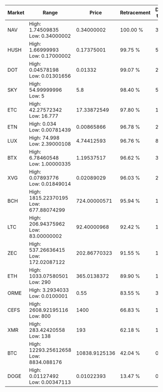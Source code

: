 | Market | Range | Price| Retracement | Doubles to 50% |
| --- | --- | --- | --- | --- |
| NAV | High: 1.74509835<br />Low: 0.34000002 | 0.34000002 | 100.00 % | 3.07 |
| HUSH | High: 1.66999993<br />Low: 0.17000002 | 0.17375001 | 99.75 % | 5.29 |
| DOT | High: 0.04578198<br />Low: 0.01301656 | 0.01332 | 99.07 % | 2.21 |
| SKY | High: 54.99999996<br />Low: 5 | 5.8 | 98.40 % | 5.17 |
| ETC | High: 42.27572342<br />Low: 16.777 | 17.33872549 | 97.80 % | 1.70 |
| ETN | High: 0.034<br />Low: 0.00781439 | 0.00865866 | 96.78 % | 2.41 |
| LUX | High: 74.998<br />Low: 2.39000108 | 4.74412593 | 96.76 % | 8.16 |
| BTX | High: 6.78460548<br />Low: 1.00000335 | 1.19537517 | 96.62 % | 3.26 |
| XVG | High: 0.07893776<br />Low: 0.01849014 | 0.02089029 | 96.03 % | 2.33 |
| BCH | High: 1815.22370195<br />Low: 677.88074299 | 724.00000571 | 95.94 % | 1.72 |
| LTC | High: 206.94375962<br />Low: 83.00000002 | 92.40000968 | 92.42 % | 1.57 |
| ZEC | High: 537.26636415<br />Low: 172.02087122 | 202.86770323 | 91.55 % | 1.75 |
| ETH | High: 1033.07580501<br />Low: 290 | 365.0138372 | 89.90 % | 1.81 |
| ORME | High: 3.2934033<br />Low: 0.0100001 | 0.55 | 83.55 % | 3.00 |
| CEFS | High: 2608.92195116<br />Low: 800 | 1400 | 66.83 % | 1.22 |
| XMR | High: 283.42420558<br />Low: 138 | 193 | 62.18 % | 1.09 |
| BTC | High: 12293.25612658<br />Low: 8834.088176 | 10838.9125136 | 42.04 % | 0.00 |
| DOGE | High: 0.01127492<br />Low: 0.00347113 | 0.01022393 | 13.47 % | 0.00 |
